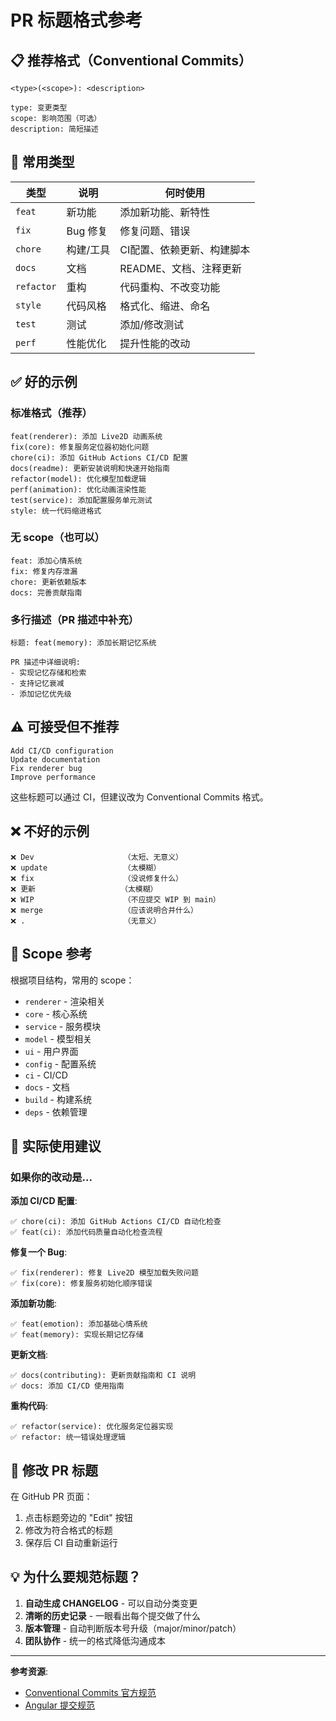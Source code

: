 # PR 标题格式参考

## 📋 推荐格式（Conventional Commits）

```
<type>(<scope>): <description>

type: 变更类型
scope: 影响范围（可选）
description: 简短描述
```

## 🎯 常用类型

| 类型 | 说明 | 何时使用 |
|------|------|----------|
| `feat` | 新功能 | 添加新功能、新特性 |
| `fix` | Bug 修复 | 修复问题、错误 |
| `chore` | 构建/工具 | CI配置、依赖更新、构建脚本 |
| `docs` | 文档 | README、文档、注释更新 |
| `refactor` | 重构 | 代码重构、不改变功能 |
| `style` | 代码风格 | 格式化、缩进、命名 |
| `test` | 测试 | 添加/修改测试 |
| `perf` | 性能优化 | 提升性能的改动 |

## ✅ 好的示例

### 标准格式（推荐）
```
feat(renderer): 添加 Live2D 动画系统
fix(core): 修复服务定位器初始化问题
chore(ci): 添加 GitHub Actions CI/CD 配置
docs(readme): 更新安装说明和快速开始指南
refactor(model): 优化模型加载逻辑
perf(animation): 优化动画渲染性能
test(service): 添加配置服务单元测试
style: 统一代码缩进格式
```

### 无 scope（也可以）
```
feat: 添加心情系统
fix: 修复内存泄漏
chore: 更新依赖版本
docs: 完善贡献指南
```

### 多行描述（PR 描述中补充）
```
标题: feat(memory): 添加长期记忆系统

PR 描述中详细说明:
- 实现记忆存储和检索
- 支持记忆衰减
- 添加记忆优先级
```

## ⚠️ 可接受但不推荐

```
Add CI/CD configuration
Update documentation
Fix renderer bug
Improve performance
```

这些标题可以通过 CI，但建议改为 Conventional Commits 格式。

## ❌ 不好的示例

```
❌ Dev                    （太短、无意义）
❌ update                 （太模糊）
❌ fix                    （没说修复什么）
❌ 更新                   （太模糊）
❌ WIP                    （不应提交 WIP 到 main）
❌ merge                  （应该说明合并什么）
❌ .                      （无意义）
```

## 🎨 Scope 参考

根据项目结构，常用的 scope：

- `renderer` - 渲染相关
- `core` - 核心系统
- `service` - 服务模块
- `model` - 模型相关
- `ui` - 用户界面
- `config` - 配置系统
- `ci` - CI/CD
- `docs` - 文档
- `build` - 构建系统
- `deps` - 依赖管理

## 📝 实际使用建议

### 如果你的改动是...

**添加 CI/CD 配置**:
```
✅ chore(ci): 添加 GitHub Actions CI/CD 自动化检查
✅ feat(ci): 添加代码质量自动化检查流程
```

**修复一个 Bug**:
```
✅ fix(renderer): 修复 Live2D 模型加载失败问题
✅ fix(core): 修复服务初始化顺序错误
```

**添加新功能**:
```
✅ feat(emotion): 添加基础心情系统
✅ feat(memory): 实现长期记忆存储
```

**更新文档**:
```
✅ docs(contributing): 更新贡献指南和 CI 说明
✅ docs: 添加 CI/CD 使用指南
```

**重构代码**:
```
✅ refactor(service): 优化服务定位器实现
✅ refactor: 统一错误处理逻辑
```

## 🔧 修改 PR 标题

在 GitHub PR 页面：
1. 点击标题旁边的 "Edit" 按钮
2. 修改为符合格式的标题
3. 保存后 CI 自动重新运行

## 💡 为什么要规范标题？

1. **自动生成 CHANGELOG** - 可以自动分类变更
2. **清晰的历史记录** - 一眼看出每个提交做了什么
3. **版本管理** - 自动判断版本号升级（major/minor/patch）
4. **团队协作** - 统一的格式降低沟通成本

---

**参考资源**:
- [Conventional Commits 官方规范](https://www.conventionalcommits.org/)
- [Angular 提交规范](https://github.com/angular/angular/blob/main/CONTRIBUTING.md#commit)

